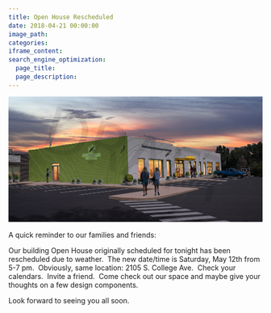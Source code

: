 ```yaml
---
title: Open House Rescheduled
date: 2018-04-21 00:00:00
image_path:
categories:
iframe_content:
search_engine_optimization:
  page_title:
  page_description:
---
```


![](/assets/images/charter-school-progress-draft4-dusk-1.jpg)

A quick reminder to our families and friends:

Our building Open House originally scheduled for tonight has been rescheduled due to weather.  The new date/time is Saturday, May 12th from 5-7 pm.  Obviously, same location: 2105 S. College Ave.  Check your calendars.  Invite a friend.  Come check out our space and maybe give your thoughts on a few design components.

Look forward to seeing you all soon.